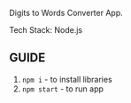 Digits to Words Converter App.

Tech Stack:
Node.js

## GUIDE
1. `npm i` - to install libraries
2. `npm start` - to run app
